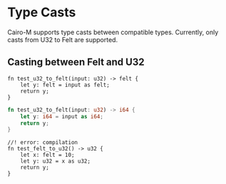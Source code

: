 # Type Casts

Cairo-M supports type casts between compatible types. Currently, only casts from
U32 to Felt are supported.

## Casting between Felt and U32

```cairo-m
fn test_u32_to_felt(input: u32) -> felt {
    let y: felt = input as felt;
    return y;
}
```

```rust
fn test_u32_to_felt(input: u32) -> i64 {
    let y: i64 = input as i64;
    return y;
}
```

```cairo-m
//! error: compilation
fn test_felt_to_u32() -> u32 {
    let x: felt = 10;
    let y: u32 = x as u32;
    return y;
}
```
